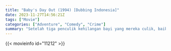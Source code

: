 ```yaml
---
title: "Baby's Day Out (1994) [Dubbing Indonesia]"
date: 2023-11-27T14:56:21Z
tags: ["Movie"]
categories: ["Adventure", "Comedy", "Crime"]
summary: "Setelah tiga penculik kehilangan bayi yang mereka culik, baik polisi maupun penculik pergi mencari bayi tersebut."
---
```


<mux-player stream-type="on-demand"
src="https://kp3d-my.sharepoint.com/personal/ryoo_kp3d_onmicrosoft_com/_layouts/15/download.aspx?share=EWW9BIgg9f9Lq9UMoTFRCcsB6d2B5MjhWoHD1qGYz-Urbw" prefer-playback="mse" controls>

</mux-player>


{{< movieinfo id="11212" >}}

<script src="https://cdn.jsdelivr.net/npm/@mux/mux-player"></script>

 <script type="application/ld+json ">
{
"@context": "https://schema.org/",
"@type": "VideoObject",
"name": "Baby's Day Out",
"contentUrl": "https://stream.mux.com/EFx9xWbbP1izKybVwTXDrobzG02S9UtjvlDoh800tAQ008.m3u8",
"thumbnailUrl": "https://www.themoviedb.org/t/p/original/DJLzhQpUekQyo21TvMvrXNWraT.jpg?width=314&fit_mode=preserve&time=25",
"uploadDate": "2023-11-27T14:56:21Z",
}

</script>
